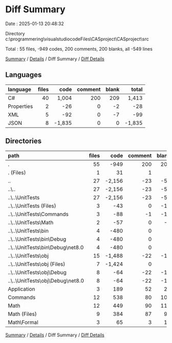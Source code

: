# Diff Summary

Date : 2025-01-13 20:48:32

Directory c:\\programmering\\visualstudiocodeFiles\\CASproject\\CASproject\\src

Total : 55 files,  -949 codes, 200 comments, 200 blanks, all -549 lines

[Summary](results.md) / [Details](details.md) / Diff Summary / [Diff Details](diff-details.md)

## Languages
| language | files | code | comment | blank | total |
| :--- | ---: | ---: | ---: | ---: | ---: |
| C# | 40 | 1,004 | 200 | 209 | 1,413 |
| Properties | 2 | -26 | 0 | -2 | -28 |
| XML | 5 | -92 | 0 | -7 | -99 |
| JSON | 8 | -1,835 | 0 | 0 | -1,835 |

## Directories
| path | files | code | comment | blank | total |
| :--- | ---: | ---: | ---: | ---: | ---: |
| . | 55 | -949 | 200 | 200 | -549 |
| . (Files) | 1 | 31 | 1 | 3 | 35 |
| .. | 27 | -2,156 | -23 | -50 | -2,229 |
| ..\\.. | 27 | -2,156 | -23 | -50 | -2,229 |
| ..\\..\\UnitTests | 27 | -2,156 | -23 | -50 | -2,229 |
| ..\\..\\UnitTests (Files) | 3 | -43 | 0 | -10 | -53 |
| ..\\..\\UnitTests\\Commands | 3 | -88 | -1 | -16 | -105 |
| ..\\..\\UnitTests\\Math | 2 | -57 | 0 | -9 | -66 |
| ..\\..\\UnitTests\\bin | 4 | -480 | 0 | 0 | -480 |
| ..\\..\\UnitTests\\bin\\Debug | 4 | -480 | 0 | 0 | -480 |
| ..\\..\\UnitTests\\bin\\Debug\\net8.0 | 4 | -480 | 0 | 0 | -480 |
| ..\\..\\UnitTests\\obj | 15 | -1,488 | -22 | -15 | -1,525 |
| ..\\..\\UnitTests\\obj (Files) | 7 | -1,424 | 0 | 0 | -1,424 |
| ..\\..\\UnitTests\\obj\\Debug | 8 | -64 | -22 | -15 | -101 |
| ..\\..\\UnitTests\\obj\\Debug\\net8.0 | 8 | -64 | -22 | -15 | -101 |
| Application | 3 | 189 | 52 | 29 | 270 |
| Commands | 12 | 538 | 80 | 104 | 722 |
| Math | 12 | 449 | 90 | 114 | 653 |
| Math (Files) | 9 | 384 | 87 | 97 | 568 |
| Math\\Formal | 3 | 65 | 3 | 17 | 85 |

[Summary](results.md) / [Details](details.md) / Diff Summary / [Diff Details](diff-details.md)